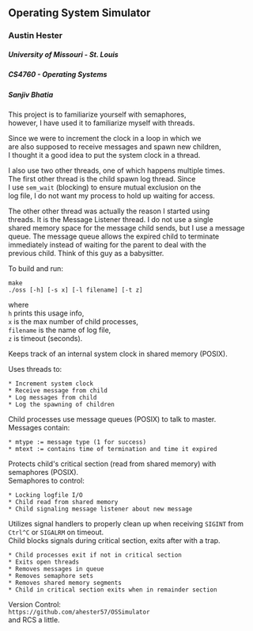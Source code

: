 ## Operating System Simulator 

### Austin Hester  
##### University of Missouri - St. Louis  
##### CS4760 - Operating Systems 
##### Sanjiv Bhatia  

This project is to familiarize yourself with semaphores,  
however, I have used it to familiarize myself with threads.

Since we were to increment the clock in a loop in which we  
are also supposed to receive messages and spawn new children,  
I thought it a good idea to put the system clock in a thread.  
 
I also use two other threads, one of which happens multiple times.  
The first other thread is the child spawn log thread. Since  
I use `sem_wait` (blocking) to ensure mutual exclusion on the  
log file, I do not want my process to hold up waiting for access.  

The other other thread was actually the reason I started using   
threads. It is the Message Listener thread. I do not use a single  
shared memory space for the message child sends, but I use a message  
queue. The message queue allows the expired child to terminate   
immediately instead of waiting for the parent to deal with the   
previous child. Think of this guy as a babysitter.  

To build and run:  
```  
make  
./oss [-h] [-s x] [-l filename] [-t z]
```
where  
`h` prints this usage info,  
`x` is the max number of child processes,  
`filename` is the name of log file,  
`z` is timeout (seconds).

Keeps track of an internal system clock in shared memory (POSIX).  

Uses threads to:  

	* Increment system clock
	* Receive message from child
	* Log messages from child
	* Log the spawning of children

Child processes use message queues (POSIX) to talk to master.  
Messages contain:

	* mtype := message type (1 for success) 
	* mtext := contains time of termination and time it expired

Protects child's critical section (read from shared memory) with semaphores (POSIX).   
Semaphores to control:  

	* Locking logfile I/O  
	* Child read from shared memory 
	* Child signaling message listener about new message

Utilizes signal handlers to properly clean up when receiving `SIGINT` from `Ctrl^C` or `SIGALRM` on timeout.  
Child blocks signals during critical section, exits after with a trap.  

	* Child processes exit if not in critical section  
	* Exits open threads
	* Removes messages in queue  
	* Removes semaphore sets  
	* Removes shared memory segments
	* Child in critical section exits when in remainder section  

Version Control:  
`https://github.com/ahester57/OSSimulator`  
and RCS a little.  
